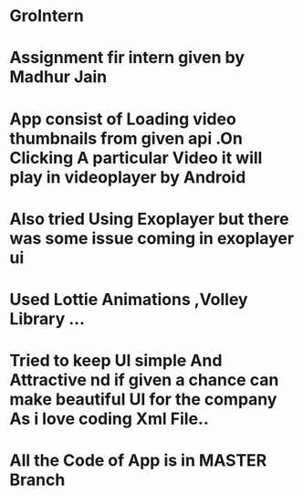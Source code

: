 # GroIntern
# Assignment fir intern given by Madhur Jain
# App consist of Loading video thumbnails from given api .On Clicking A particular Video it will play in videoplayer by Android
# Also tried Using Exoplayer but there was some issue coming in exoplayer ui
# Used Lottie Animations ,Volley Library ...
# Tried to keep UI simple And Attractive nd if given a chance can make beautiful UI for the company As i love coding Xml File..
# All the Code of App is in MASTER Branch
